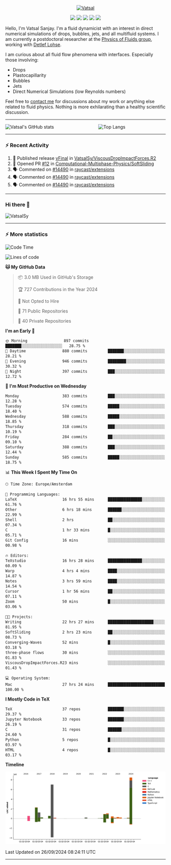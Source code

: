 <center>

[<img alt="Vatsal" width="200px" src="https://www.dropbox.com/s/dxyybgtblo8er6h/Logo_Vatsal_Vector.png?raw=1">](https://www.vatsalsanjay.com)

[<img src="https://img.shields.io/badge/googlescholar-4285F4?&style=for-the-badge&logo=googlescholar&logoColor=white">](https://scholar.google.com/citations?hl=en&user=67aQviYAAAAJ)
[<img src="https://img.shields.io/static/v1.svg?&style=for-the-badge&logo=ResearchGate&label=&message=ResearchGate&logoColor=white&color=green">](https://www.researchgate.net/profile/Vatsal-Sanjay-2)
[<img src="https://img.shields.io/badge/twitter-1DA1F2?&style=for-the-badge&logo=twitter&logoColor=white">](https://twitter.com/VatsalSanjay)
[<img src="https://img.shields.io/badge/linkedin-0A66C2?&style=for-the-badge&logo=linkedin">](https://www.linkedin.com/in/vatsalsanjay/)
[<img src="https://img.shields.io/badge/orcid-A6CE39?&style=for-the-badge&logo=orcid&logoColor=white">](https://orcid.org/0000-0002-4293-6099)

</center>

Hello, I'm Vatsal Sanjay. I'm a fluid dynamicist with an interest in direct numerical simulations of drops, bubbles, jets, and all multifluid systems. I am currently a postdoctoral researcher at the [Physics of Fluids group](https://pof.tnw.utwente.nl), working with [Detlef Lohse](https://en.wikipedia.org/wiki/Detlef_Lohse). 

I am curious about all fluid flow phenomena with interfaces. Especially those involving:

- Drops
- Plastocapillarity
- Bubbles
- Jets
- Direct Numerical Simulations (low Reynolds numbers)

Feel free to [contact me](mailto:contact@vatsalsanjay.com) for discussions about my work or anything else related to fluid physics. Nothing is more exhilarating than a healthy scientific discussion.

<!-- ![Vatsal's GitHub stats](https://github-readme-stats-xi-wine-74.vercel.app/api?username=VatsalSy&show_icons=true&theme=vision-friendly-dark)

![Top Langs](https://github-readme-stats-xi-wine-74.vercel.app/api/top-langs/?username=VatsalSy&layout=compact&theme=vision-friendly-dark) -->

---
<div style="display: flex; justify-content: space-between;">
    <img src="https://github-readme-stats-xi-wine-74.vercel.app/api?username=VatsalSy&show_icons=true&theme=vision-friendly-dark" alt="Vatsal's GitHub stats" style="width: 55%;">
    <img src="https://github-readme-stats-xi-wine-74.vercel.app/api/top-langs/?username=VatsalSy&layout=compact&theme=vision-friendly-dark" alt="Top Langs" style="width: 42%;">
</div>

---

### :zap: Recent Activity

<!--START_SECTION:activity-->
1. 🚀 Published release [vFinal](https://github.com/VatsalSy/ViscousDropImpactForces.R2/releases/tag/vFinal) in [VatsalSy/ViscousDropImpactForces.R2](https://github.com/VatsalSy/ViscousDropImpactForces.R2)
2. 💪 Opened PR [#12](https://github.com/Computational-Multiphase-Physics/SoftSliding/pull/12) in [Computational-Multiphase-Physics/SoftSliding](https://github.com/Computational-Multiphase-Physics/SoftSliding)
3. 🗣 Commented on [#14490](https://github.com/raycast/extensions/issues/14490#issuecomment-2355483960) in [raycast/extensions](https://github.com/raycast/extensions)
4. 🗣 Commented on [#14490](https://github.com/raycast/extensions/issues/14490#issuecomment-2355477967) in [raycast/extensions](https://github.com/raycast/extensions)
5. 🗣 Commented on [#14490](https://github.com/raycast/extensions/issues/14490#issuecomment-2355476324) in [raycast/extensions](https://github.com/raycast/extensions)
<!--END_SECTION:activity-->
---

### Hi there 👋
<p align="left"> <img src="https://komarev.com/ghpvc/?username=VatsalSy&label=Profile%20views&color=orange&style=for-the-badge" alt="VatsalSy" /> </p>

---
### :zap: More statistics

<!--START_SECTION:waka-->
![Code Time](http://img.shields.io/badge/Code%20Time-355%20hrs%2053%20mins-blue)

![Lines of code](https://img.shields.io/badge/From%20Hello%20World%20I%27ve%20Written-23.8%20million%20lines%20of%20code-blue)

**🐱 My GitHub Data** 

> 📦 3.0 MB Used in GitHub's Storage 
 > 
> 🏆 727 Contributions in the Year 2024
 > 
> 🚫 Not Opted to Hire
 > 
> 📜 71 Public Repositories 
 > 
> 🔑 40 Private Repositories 
 > 
**I'm an Early 🐤** 

```text
🌞 Morning                897 commits         ███████░░░░░░░░░░░░░░░░░░   28.75 % 
🌆 Daytime                880 commits         ███████░░░░░░░░░░░░░░░░░░   28.21 % 
🌃 Evening                946 commits         ████████░░░░░░░░░░░░░░░░░   30.32 % 
🌙 Night                  397 commits         ███░░░░░░░░░░░░░░░░░░░░░░   12.72 % 
```
📅 **I'm Most Productive on Wednesday** 

```text
Monday                   383 commits         ███░░░░░░░░░░░░░░░░░░░░░░   12.28 % 
Tuesday                  574 commits         █████░░░░░░░░░░░░░░░░░░░░   18.40 % 
Wednesday                588 commits         █████░░░░░░░░░░░░░░░░░░░░   18.85 % 
Thursday                 318 commits         ███░░░░░░░░░░░░░░░░░░░░░░   10.19 % 
Friday                   284 commits         ██░░░░░░░░░░░░░░░░░░░░░░░   09.10 % 
Saturday                 388 commits         ███░░░░░░░░░░░░░░░░░░░░░░   12.44 % 
Sunday                   585 commits         █████░░░░░░░░░░░░░░░░░░░░   18.75 % 
```


📊 **This Week I Spent My Time On** 

```text
🕑︎ Time Zone: Europe/Amsterdam

💬 Programming Languages: 
LaTeX                    16 hrs 55 mins      ███████████████░░░░░░░░░░   61.76 % 
Other                    6 hrs 18 mins       ██████░░░░░░░░░░░░░░░░░░░   22.99 % 
Shell                    2 hrs               ██░░░░░░░░░░░░░░░░░░░░░░░   07.34 % 
C                        1 hr 33 mins        █░░░░░░░░░░░░░░░░░░░░░░░░   05.71 % 
Git Config               16 mins             ░░░░░░░░░░░░░░░░░░░░░░░░░   00.98 % 

🔥 Editors: 
TeXstudio                16 hrs 28 mins      ███████████████░░░░░░░░░░   60.09 % 
Warp                     4 hrs 4 mins        ████░░░░░░░░░░░░░░░░░░░░░   14.87 % 
Notes                    3 hrs 59 mins       ████░░░░░░░░░░░░░░░░░░░░░   14.54 % 
Cursor                   1 hr 56 mins        ██░░░░░░░░░░░░░░░░░░░░░░░   07.11 % 
Zoom                     50 mins             █░░░░░░░░░░░░░░░░░░░░░░░░   03.06 % 

🐱‍💻 Projects: 
Writing                  22 hrs 27 mins      ████████████████████░░░░░   81.95 % 
SoftSliding              2 hrs 23 mins       ██░░░░░░░░░░░░░░░░░░░░░░░   08.73 % 
Converging-Waves         52 mins             █░░░░░░░░░░░░░░░░░░░░░░░░   03.18 % 
three-phase flows        30 mins             ░░░░░░░░░░░░░░░░░░░░░░░░░   01.83 % 
ViscousDropImpactForces.R23 mins             ░░░░░░░░░░░░░░░░░░░░░░░░░   01.43 % 

💻 Operating System: 
Mac                      27 hrs 24 mins      █████████████████████████   100.00 % 
```

**I Mostly Code in TeX** 

```text
TeX                      37 repos            ███████░░░░░░░░░░░░░░░░░░   29.37 % 
Jupyter Notebook         33 repos            ███████░░░░░░░░░░░░░░░░░░   26.19 % 
C                        31 repos            ██████░░░░░░░░░░░░░░░░░░░   24.60 % 
Python                   5 repos             █░░░░░░░░░░░░░░░░░░░░░░░░   03.97 % 
HTML                     4 repos             █░░░░░░░░░░░░░░░░░░░░░░░░   03.17 % 
```



**Timeline**

![Lines of Code chart](https://raw.githubusercontent.com/VatsalSy/VatsalSy/main/assets/bar_graph.png)


 Last Updated on 26/09/2024 08:24:11 UTC
<!--END_SECTION:waka-->
---
